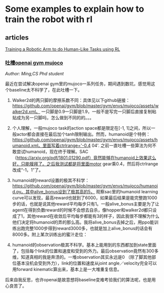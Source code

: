 # Some examples to explain how to train the robot with rl

## articles

[Training a Robotic Arm to do Human-Like Tasks using RL](https://medium.com/datadriveninvestor/training-a-robotic-arm-to-do-human-like-tasks-using-rl-8d3106c87aaf)

### [吐槽openai gym mujoco](https://zhuanlan.zhihu.com/p/78652777)

_Author: Ming,CS Phd student_

最近在尝试解决openai gym里的mujoco一系列任务，期间遇到数坑，感觉用这个baseline太不科学了，在此吐槽一下。

1. Walker2d的两只脚的摩擦系数不同：具体见以下github链接：https://github.com/openai/gym/blob/master/gym/envs/mujoco/assets/walker2d.xml。 一只脚是0.9一只脚是1.9，一般不是写完一只脚后直接复制粘贴成为另一只脚吗，怎么做到不同的的。。。
2. 个人理解，一般mujoco task的action space都是限定在[-1, 1]之间，所以一般actor都会直接在最后加个tanh限制输出。然而，humanoid是个特例：https://github.com/openai/gym/blob/master/gym/envs/mujoco/assets/humanoid.xml。里面写着ctrlrange='-0.4 04'. 之前一直吐槽一些算法为何不敢尝试humanoid，现在终于理解。SAC（https://arxiv.org/pdf/1801.01290.pdf）竟然能够在humanoid上效果这么好，只能膜拜了。之后我测试都是将里面motor gear乘0.4，然后将ctrlrange改成“-1，1”了。
3. humanoid的reward设置的极其不科学：https://github.com/openai/gym/blob/master/gym/envs/mujoco/humanoid.py。其中alive_bonus设到了极其高的5， 观察sac里的humanoid learning curve可以发现，最高reward也就到了6000，如果最后结果是能完整跑1000步的话，也就是说其他reward平均每步只有1。一般alive_bonus主要是为了让agent在得到负数reward的时候不会想去自杀，像hopper和walker2d都只设成了1，其他reward在收敛后平均每步都能有3的样子，因此我很不理解为什么他们决定将humanoid的弄的那么高。我将alive_bonus去掉之后，用ppo能训练出跑完整1000步得到reward3000多，也就是加上alive_bonus的话会有8000多。附上某次训练出的蜜汁走位：

4. humanoid的observation极其不科学。基本上能用到的东西都加到state里面了，包括每个link的位置和速度和受到的外力。最后observation竟然有300多维，知道真相的我是奔溃的。一堆observation其实永远是0 （除了脚其他部位基本没机会受到外力），link的位置和速度从joint angle／velocity完全可以用forward kinematic算出来，基本上是一大堆重复信息。

后来自我反思，也许openai是故意想将baseline变难考验我们的算法呢，也是用心良苦了。